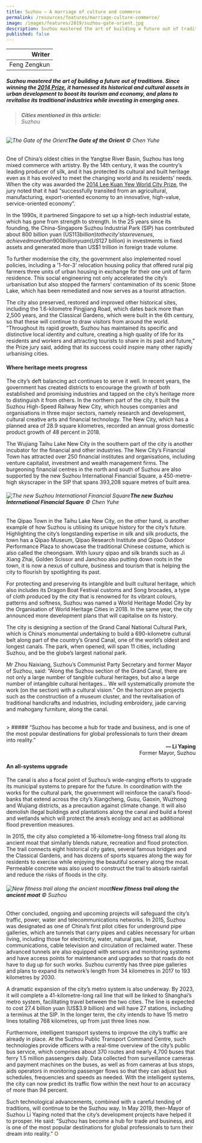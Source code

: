 ```yaml
---
title: Suzhou – A marriage of culture and commerce
permalink: /resources/features/marriage-culture-commerce/
image: /images/features/2019/suzhou-gate-orient.jpg
description: Suzhou mastered the art of building a future out of traditions. Since winning the 2014 Prize, it harnessed its historical and cultural assets in urban development to boost its tourism and economy, and plans to revitalise its traditional industries while investing in emerging ones.
published: false
---
```


| Writer |
|---:|
| Feng Zengkun |

##### Suzhou mastered the art of building a future out of traditions. Since winning the [2014 Prize](/suzhou/), it harnessed its historical and cultural assets in urban development to boost its tourism and economy, and plans to revitalise its traditional industries while investing in emerging ones.

> ###### **Cities mentioned in this article:** <br> Suzhou

###### ![The Gate of the Orient](/images/features/2019/suzhou-gate-orient.jpg/)**The Gate of the Orient** © Chen Yuhe

One of China’s oldest cities in the Yangtse River Basin, Suzhou has long mixed commerce with artistry. By the 14th century, it was the country’s leading producer of silk, and it has protected its cultural and built heritage even as it has evolved to meet the changing world and its residents’ needs. When the city was awarded the [2014 Lee Kuan Yew World City Prize](/suzhou/), the jury noted that it had “successfully transited from an agricultural, manufacturing, export-oriented economy to an innovative, high-value, service-oriented economy”. 

In the 1990s, it partnered Singapore to set up a high-tech industrial estate, which has gone from strength to strength. In the 25 years since its founding, the China-Singapore Suzhou Industrial Park (SIP) has contributed about 800 billion yuan (US$113 billion) to the city’s tax revenues, achieved more than 900 billion yuan (US$127 billion) in investments in fixed assets and generated more than US$1 trillion in foreign trade volume. 

To further modernise the city, the government also implemented novel policies, including a '1-for-3' relocation housing policy that offered rural pig farmers three units of urban housing in exchange for their one unit of farm residence. This social engineering not only accelerated the city’s urbanisation but also stopped the farmers’ contamination of its scenic Stone Lake, which has been remediated and now serves as a tourist attraction. 

The city also preserved, restored and improved other historical sites, including the 1.6-kilometre Pingjiang Road, which dates back more than 2,500 years, and the Classical Gardens, which were built in the 6th century, so that these will continue to draw visitors from around the world. “Throughout its rapid growth, Suzhou has maintained its specific and distinctive local identity and culture, creating a high quality of life for its residents and workers and attracting tourists to share in its past and future,” the Prize jury said, adding that its success could inspire many other rapidly urbanising cities.

#### **Where heritage meets progress**

The city’s deft balancing act continues to serve it well. In recent years, the government has created districts to encourage the growth of both established and promising industries and tapped on the city’s heritage more to distinguish it from others. In the northern part of the city, it built the Suzhou High-Speed Railway New City, which houses companies and organisations in three major sectors, namely research and development, cultural creative arts and financial technology. The New City, which has a planned area of 28.9 square kilometres, recorded an annual gross domestic product growth of 48 percent in 2018.

The Wujiang Taihu Lake New City in the southern part of the city is another incubator for the financial and other industries. The New City’s Financial Town has attracted over 250 financial institutes and organisations, including venture capitalist, investment and wealth management firms. The burgeoning financial centres in the north and south of Suzhou are also supported by the new Suzhou International Financial Square, a 450-metre-high skyscraper in the SIP that spans 393,208 square metres of built area.

###### ![The new Suzhou International Financial Square](/images/features/2019/suzhou-international-financial-square.jpg/)**The new Suzhou International Financial Square** © Chen Yuhe

The Qipao Town in the Taihu Lake New City, on the other hand, is another example of how Suzhou is utilising its unique history for the city’s future. Highlighting the city’s longstanding expertise in silk and silk products, the town has a Qipao Museum, Qipao Research Institute and Qipao Outdoor Performance Plaza to showcase the traditional Chinese costume, which is also called the cheongsam. With luxury qipao and silk brands such as Ji Xiang Zhai, Golden Scissor and Janchoo also putting down roots in the town, it is now a nexus of culture, business and tourism that is helping the city to flourish by spotlighting its past.

For protecting and preserving its intangible and built cultural heritage, which also includes its Dragon Boat Festival customs and Song brocades, a type of cloth produced by the city that is renowned for its vibrant colours, patterns and softness, Suzhou was named a World Heritage Model City by the Organisation of World Heritage Cities in 2018. In the same year, the city announced more development plans that will capitalise on its history.

The city is designing a section of the Grand Canal National Cultural Park, which is China’s monumental undertaking to build a 690-kilometre cultural belt along part of the country’s Grand Canal, one of the world’s oldest and longest canals. The park, when opened, will span 11 cities, including Suzhou, and be the globe’s largest national park. 

Mr Zhou Naixiang, Suzhou’s Communist Party Secretary and former Mayor of Suzhou, said: “Along the Suzhou section of the Grand Canal, there are not only a large number of tangible cultural heritages, but also a large number of intangible cultural heritages… We will systematically promote the work (on the section) with a cultural vision.” On the horizon are projects such as the construction of a museum cluster, and the revitalisation of traditional handicrafts and industries, including embroidery, jade carving and mahogany furniture, along the canal.

<br>
> ##### “Suzhou has become a hub for trade and business, and is one of the most popular destinations for global professionals to turn their dream into reality.”

<div align="right"><b>— Li Yaping</b> <br> Former Mayor, Suzhou</div>

#### **An all-systems upgrade**

The canal is also a focal point of Suzhou’s wide-ranging efforts to upgrade its municipal systems to prepare for the future. In coordination with the works for the cultural park, the government will reinforce the canal’s flood-banks that extend across the city’s Xiangcheng, Gusu, Gaoxin, Wuzhong and Wujiang districts, as a precaution against climate change. It will also demolish illegal buildings and plantations along the canal and build a forest and wetlands which will protect the area’s ecology and act as additional flood prevention measures. 

In 2015, the city also completed a 16-kilometre-long fitness trail along its ancient moat that similarly blends nature, recreation and flood protection. The trail connects eight historical city gates, several famous bridges and the Classical Gardens, and has dozens of sports squares along the way for residents to exercise while enjoying the beautiful scenery along the moat. Permeable concrete was also used to construct the trail to absorb rainfall and reduce the risks of floods in the city.  

###### ![New fitness trail along the ancient moat](/images/features/2019/suzhou-fitness-track.jpg/)**New fitness trail along the ancient moat** © Suzhou

Other concluded, ongoing and upcoming projects will safeguard the city’s traffic, power, water and telecommunications networks. In 2015, Suzhou was designated as one of China’s first pilot cities for underground pipe galleries, which are tunnels that carry pipes and cables necessary for urban living, including those for electricity, water, natural gas, heat, communications, cable television and circulation of reclaimed water. These advanced tunnels are also equipped with sensors and monitoring systems and have access points for maintenance and upgrades so that roads do not have to dug up for such works. Suzhou currently has three pipe galleries and plans to expand its network’s length from 34 kilometres in 2017 to 193 kilometres by 2030.

A dramatic expansion of the city’s metro system is also underway. By 2023, it will complete a 41-kilometre-long rail line that will be linked to Shanghai’s metro system, facilitating travel between the two cities. The line is expected to cost 27.4 billion yuan (US$3.9 billion) and will have 27 stations, including a terminus at the SIP. In the longer term, the city intends to have 15 metro lines totalling 768 kilometres, up from just three lines now.

Furthermore, intelligent transport systems to improve the city’s traffic are already in place. At the Suzhou Public Transport Command Centre, such technologies provide officers with a real-time overview of the city’s public bus service, which comprises about 370 routes and nearly 4,700 buses that ferry 1.5 million passengers daily. Data collected from surveillance cameras and payment machines on the buses, as well as from cameras at bus stops, aids operators in monitoring passenger flows so that they can adjust bus schedules, frequencies and speeds as needed. With the intelligent systems, the city can now predict its traffic flow within the next hour to an accuracy of more than 94 percent. 

Such technological advancements, combined with a careful tending of traditions, will continue to be the Suzhou way. In May 2019, then-Mayor of Suzhou Li Yaping noted that the city’s development projects have helped it to prosper. He said: “Suzhou has become a hub for trade and business, and is one of the most popular destinations for global professionals to turn their dream into reality.” **<font color="#967942">O</font>**
